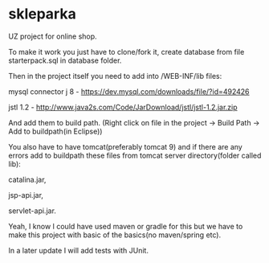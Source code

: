 # skleparka
UZ project for online shop.


To make it work you just have to clone/fork it, create database from file starterpack.sql in database folder. 

Then in the project itself you need to add into /WEB-INF/lib files:

mysql connector j 8 - https://dev.mysql.com/downloads/file/?id=492426

jstl 1.2 - http://www.java2s.com/Code/JarDownload/jstl/jstl-1.2.jar.zip

And add them to build path. (Right click on file in the project -> Build Path -> Add to buildpath(in Eclipse))

You also have to have tomcat(preferably tomcat 9) and if there are any errors add to buildpath these files from tomcat server directory(folder called lib):

catalina.jar,

jsp-api.jar,

servlet-api.jar.

Yeah, I know I could have used maven or gradle for this but we have to make this project with basic of the basics(no maven/spring etc).

In a later update I will add tests with JUnit.
